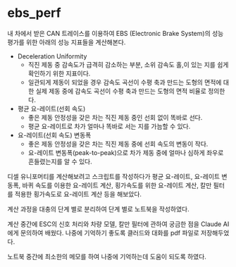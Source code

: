 # ebs_perf

내 차에서 받은 CAN 트레이스를 이용하여 EBS (Electronic Brake System)의 성능 평가를 위한 아래의 성능 지표들을 계산해본다. 
- Deceleration Uniformity
  - 직진 제동 중 감속도가 급격히 감소하는 부분, 소위 감속도 홀,이 있는 지를 쉽게 확인하기 위한 지표이다.
  - 일관되게 제동이 되었을 경우 감속도 곡선이 수평 축과 만드는 도형의 면적에 대한 실제 제동 중에 감속도 곡선이 수평 축과 만드는 도형의 면적 비율로 정의한다.
- 평균 요-레이트(선회 속도)
  - 좋은 제동 안정성을 갖은 차는 직진 제동 중인 선회 없이 똑바로 선다.
  - 평균 요-레이트로 차가 얼마나 똑바로 서는 지를 가늠할 수 있다.
- 요-레이트(선회 속도) 변동폭
  - 좋은 제동 안정성을 갖은 차는 직진 제동 중에 선회 속도의 변동이 작다.
  - 요-레이트 변동폭(peak-to-peak)으로 차가 제동 중에 얼마나 심하게 좌우로 흔들렸는지를 알 수 있다.

디셀 유니포머티를 계산해보려고 스크립트를 작성하다가 평균 요-레이트, 요-레이트 변동폭, 바퀴 속도를 이용한 요-레이트 계산, 횡가속도를 위한 요-레이트 계산, 칼만 필터를 적용한 횡가속도로 요-레이트 계산 등을 해보았다.

계산 과정을 대충의 단계 별로 분리하여 단계 별로 노트북을 작성하였다. 

계산 중간에 ESC의 신호 처리와 차량 모델, 칼만 필터에 관하여 궁금한 점을 Claude AI에게 문의하여 배웠다. 나중에 기억하기 좋도록 클러드와 대화를 pdf 파일로 저장해두었다.

노트북 중간에 최소한의 메모를 하여 나중에 기억하는데 도움이 되도록 하였다.

